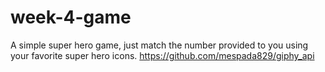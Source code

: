 # week-4-game

A simple super hero game, just match the number provided to you using your favorite super hero icons. 
https://github.com/mespada829/giphy_api
